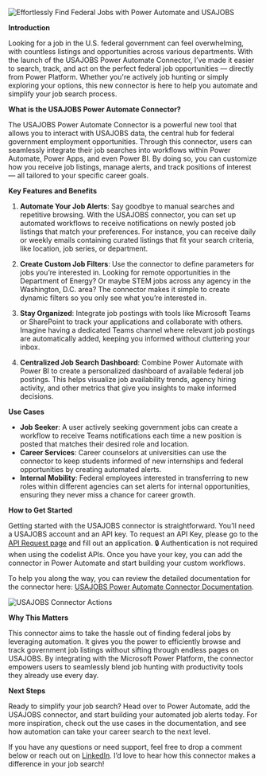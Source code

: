 ![Effortlessly Find Federal Jobs with Power Automate and USAJOBS](https://github.com/user-attachments/assets/1f5c3c7b-ab22-4762-8200-f7bbf32d5804)

**Introduction**

Looking for a  job in the U.S. federal government can feel overwhelming, with countless  listings and opportunities across various departments. With the launch of the USAJOBS Power Automate Connector, I’ve made it easier to  search,  track, and  act on the perfect federal job opportunities — directly from Power Platform. Whether you're actively job hunting or simply exploring your options, this new connector is here to help you automate and simplify your job search process.

**What is the USAJOBS Power Automate Connector?**

The USAJOBS Power Automate Connector is a powerful new tool that allows you to interact with USAJOBS data, the central hub for  federal government employment opportunities. Through this connector, users can seamlessly integrate their job searches into workflows within Power Automate, Power Apps, and even Power BI. By doing so, you can customize how you receive job listings, manage  alerts, and track positions of interest — all tailored to your specific career goals.

**Key Features and Benefits**

1. **Automate Your Job Alerts**: Say  goodbye to manual  searches and repetitive browsing. With the USAJOBS connector, you can set up automated workflows to receive  notifications on newly posted job listings that match your preferences. For instance, you can receive  daily or  weekly  emails containing curated listings that fit your search criteria, like  location, job series, or department.

2. **Create Custom Job Filters**: Use the connector to define  parameters for jobs you’re interested in. Looking for  remote opportunities in the Department of  Energy? Or maybe STEM jobs across any agency in the Washington, D.C. area? The connector makes it simple to create dynamic filters so you only see what you’re interested in.

3. **Stay Organized**: Integrate job postings with tools like Microsoft Teams or SharePoint to track your applications and collaborate with others. Imagine having a dedicated Teams channel where relevant job postings are automatically added, keeping you informed without cluttering your  inbox.

4. **Centralized Job Search Dashboard**: Combine Power Automate with Power BI to create a personalized  dashboard of available federal job postings. This helps visualize job availability trends, agency hiring activity, and other metrics that give you insights to make informed decisions.

**Use Cases**

- **Job Seeker**: A user actively seeking government jobs can create a workflow to receive Teams notifications each time a new position is posted that matches their desired role and  location.
- **Career Services**: Career counselors at universities can use the connector to keep students informed of new internships and federal opportunities by creating automated alerts.
- **Internal Mobility**: Federal employees interested in transferring to new roles within different agencies can set alerts for internal opportunities, ensuring they never miss a chance for  career growth.

**How to Get Started**

Getting started with the USAJOBS connector is straightforward. You’ll need a USAJOBS account and an API key. To request an API Key, please go to the [API Request page](https://developer.usajobs.gov/apirequest/) and fill out an application. 🔒 Authentication is not required when using the codelist APIs. Once you have your key, you can add the connector in Power Automate and start building your custom workflows.

To help you along the way, you can review the detailed  documentation for the connector here: [USAJOBS Power Automate Connector Documentation](https://learn.microsoft.com/en-us/connectors/usajobs/).

![USAJOBS Connector Actions](https://github.com/user-attachments/assets/2431add4-30cb-4209-8507-6740c4a017ac)

**Why This Matters**

This connector aims to take the hassle out of finding federal jobs by leveraging  automation. It gives you the power to efficiently browse and track government job listings without sifting through endless pages on USAJOBS. By integrating with the Microsoft Power Platform, the connector empowers users to seamlessly blend job hunting with productivity tools they already use every day.

**Next Steps**

Ready to simplify your job search? Head over to Power Automate, add the USAJOBS connector, and start building your automated job alerts today. For more inspiration, check out the use cases in the  documentation, and see how  automation can take your career search to the next level.

If you have any questions or need support, feel free to drop a  comment below or reach out on [LinkedIn](https://linkedin.richardawilson.com). I’d love to hear how this connector makes a difference in your job search!
